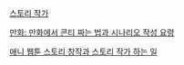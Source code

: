 [스토리 작가](https://namu.wiki/w/스토리%20작가)

[만화: 만화에서 콘티 짜는 법과 시나리오 작성 요령](https://www.youtube.com/watch?v=XRt8VZ7IfGU)

[애니 웹툰 스토리 창작과 스토리 작가 하는 일](http://ikac.tistory.com/395)